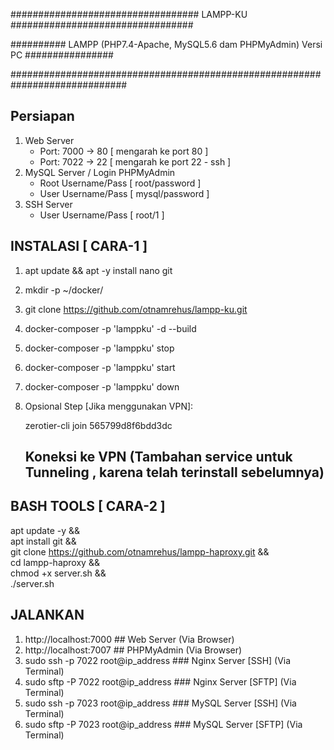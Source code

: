 ################################## LAMPP-KU #################################

########## LAMPP (PHP7.4-Apache, MySQL5.6 dam PHPMyAdmin) Versi PC ################

#############################################################################

Persiapan
-----------------------------------------------------------------------------
1. Web Server
   - Port: 7000 -> 80 [ mengarah ke port 80 ]
   - Port: 7022 -> 22 [ mengarah ke port 22 - ssh ]
2. MySQL Server / Login PHPMyAdmin
   - Root Username/Pass [ root/password ]
   - User Username/Pass [ mysql/password ]
3. SSH Server
   - User Username/Pass [ root/1 ]

INSTALASI [ CARA-1 ]
-----------------------------------------------------------------------------
1. apt update && apt -y install nano git
2. mkdir -p ~/docker/ 
3. git clone https://github.com/otnamrehus/lampp-ku.git
4. docker-composer -p 'lamppku' -d --build  
5. docker-composer -p 'lamppku' stop
6. docker-composer -p 'lamppku' start 
7. docker-composer -p 'lamppku' down
8. Opsional Step [Jika menggunakan VPN]:
   
   zerotier-cli join 565799d8f6bdd3dc
   ## Koneksi ke VPN  (Tambahan service untuk Tunneling , karena telah terinstall sebelumnya)



BASH TOOLS [ CARA-2 ]
-----------------------------------------------------------------------------
apt update -y && \
apt install git && \
git clone https://github.com/otnamrehus/lampp-haproxy.git && \
cd lampp-haproxy && \
chmod +x server.sh && \
./server.sh



JALANKAN 
-----------------------------------------------------------------------------
1. http://localhost:7000   ##  Web Server (Via Browser)   
2. http://localhost:7007   ##  PHPMyAdmin (Via Browser)   
3. sudo ssh -p 7022 root@ip_address   ### Nginx Server [SSH]  (Via Terminal)
4. sudo sftp -P 7022 root@ip_address  ### Nginx Server [SFTP]  (Via Terminal)
6. sudo ssh -p 7023 root@ip_address   ### MySQL Server [SSH]  (Via Terminal)
7. sudo sftp -P 7023 root@ip_address  ### MySQL Server [SFTP]  (Via Terminal)
